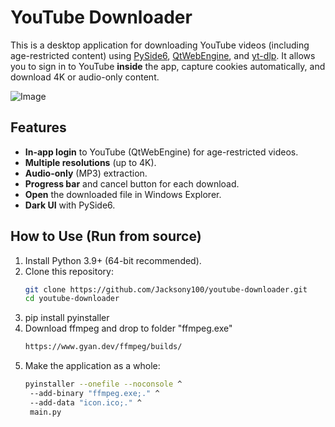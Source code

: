 # YouTube Downloader

This is a desktop application for downloading YouTube videos (including age-restricted content) using [PySide6](https://pypi.org/project/PySide6/), [QtWebEngine](https://pypi.org/project/PySide6-QtWebEngine/), and [yt-dlp](https://github.com/yt-dlp/yt-dlp). It allows you to sign in to YouTube **inside** the app, capture cookies automatically, and download 4K or audio-only content.

![Image](https://github.com/user-attachments/assets/02d4d5a7-3b9d-40e5-9a2d-9ffb9d99674b)

## Features

- **In-app login** to YouTube (QtWebEngine) for age-restricted videos.
- **Multiple resolutions** (up to 4K).
- **Audio-only** (MP3) extraction.
- **Progress bar** and cancel button for each download.
- **Open** the downloaded file in Windows Explorer.
- **Dark UI** with PySide6.

## How to Use (Run from source)

1. Install Python 3.9+ (64-bit recommended).
2. Clone this repository:
   ```bash
   git clone https://github.com/Jacksony100/youtube-downloader.git
   cd youtube-downloader
3. pip install pyinstaller
4. Download ffmpeg and drop to folder "ffmpeg.exe"
   ```bash
   https://www.gyan.dev/ffmpeg/builds/
5. Make the application as a whole:
   ```bash
   pyinstaller --onefile --noconsole ^
    --add-binary "ffmpeg.exe;." ^
    --add-data "icon.ico;." ^
    main.py
